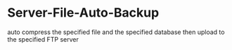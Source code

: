 # Server-File-Auto-Backup
auto compress the specified file and the specified database then upload to the specified FTP server

